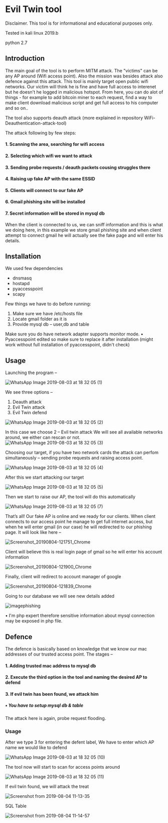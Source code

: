 # Evil Twin tool
Disclaimer. This tool is for informational and educational purposes only.

Tested in kali linux 2019.b

python 2.7

## Introduction

The main goal of the tool is to perform MITM attack. The "victims" can be any AP around (Wifi access point). 
Also the mission was besides attack also defence against this attack.
This tool is mainly target open public wifi networks. 
Our victim will think he is fine and have full access to interenet but he doesn't he logged in malicious hotspot.
From here, you can do alot of things - for example to add bitcoin miner to each request, find a way to make client 
download malicious script and get full access to his computer and so on..

The tool also supports deauth attack (more explained in repository WiFi-Deauthentication-attack-tool)

The attack following by few steps:
#### 1.	Scanning the area, searching for wifi access
#### 2.	Selecting which wifi we want to attack
#### 3.	Sending probe requests / deauth packets cousing struggles there
#### 4.	Raising up fake AP with the same ESSID
#### 5.	Clients will connect to our fake AP
#### 6.	Gmail phishing site will be installed
#### 7.	Secret information will be stored in mysql db

When the client is connected to us, we can sniff information and this is what we doing here, in this example we store gmail phishing site and when client attempt to connect gmail he will actually see the fake page and will enter his details.

## Installation
We used few dependencies 
* dnsmasq
* hostapd
* pyaccesspoint
* scapy

Few things we have to do before running:
1.	Make sure we have /etc/hosts file
2.	Locate gmail folder as it is
3.	Provide mysql db – user,db and table

Make sure you do have network adapter supports monitor mode.
•	Pyaccesspoint edited so make sure to replace it after installation (might work without full installation of pyaccesspoint, didn't check)

## Usage
Launching the program – 

![WhatsApp Image 2019-08-03 at 18 32 05 (1)](https://user-images.githubusercontent.com/28596354/62425818-4356b500-b6e6-11e9-9ae9-5c657fd2d879.jpeg)

We see three options – 
1.	Deauth attack
2.	Evil Twin attack
3.	Evil Twin defend

![WhatsApp Image 2019-08-03 at 18 32 05 (2)](https://user-images.githubusercontent.com/28596354/62425825-579ab200-b6e6-11e9-91bd-f8d302969190.jpeg)

In this case we choose 2 – Evil twin attack
We will see all available networks around, we either can rescan or not.
![WhatsApp Image 2019-08-03 at 18 32 05 (3)](https://user-images.githubusercontent.com/28596354/62425829-608b8380-b6e6-11e9-8537-7f6e8613802f.jpeg)

Choosing our target, if you have two network cards the attack can perfom simultaneously – sending probe requests and raising access point.

![WhatsApp Image 2019-08-03 at 18 32 05 (4)](https://user-images.githubusercontent.com/28596354/62425838-76994400-b6e6-11e9-8db3-f446f6f79783.jpeg)

After this we start attacking our target 

![WhatsApp Image 2019-08-03 at 18 32 05 (5)](https://user-images.githubusercontent.com/28596354/62425844-87e25080-b6e6-11e9-9886-a22298cfd391.jpeg)

Then we start to raise our AP, the tool will do this automatically

![WhatsApp Image 2019-08-03 at 18 32 05 (7)](https://user-images.githubusercontent.com/28596354/62425856-9e88a780-b6e6-11e9-837a-d30128852303.jpeg)

That’s all! Our fake AP is online and we ready for our clients.
When client connects to our access point he manage to get full internet access, but when he will enter gmail (in our case) he will redirected to our phishing page.
It will look like here –

![Screenshot_20190804-121751_Chrome](https://user-images.githubusercontent.com/28596354/62425876-b95b1c00-b6e6-11e9-8527-cbc739aaa5e8.jpg)

Client will believe this is real login page of gmail so he will enter his account information

![Screenshot_20190804-121900_Chrome](https://user-images.githubusercontent.com/28596354/62425884-ca0b9200-b6e6-11e9-88eb-580c4de2da90.jpg)

Finally, client will redirect to account manager of google

![Screenshot_20190804-121839_Chrome](https://user-images.githubusercontent.com/28596354/62425888-d68fea80-b6e6-11e9-84c2-854ed12119ea.jpg)

Going to our database we will see new details added 

![imagephishing](https://user-images.githubusercontent.com/28596354/62425895-f9ba9a00-b6e6-11e9-9f3b-b0cd0f997a17.png)

•	I'm php expert therefore sensitive information about mysql connection may be exposed in php file.


## Defence
The defence is basically based on knowledge that we know our mac addresses of our trusted access point.
The stages –
#### 1.	Adding trusted mac address to mysql db
#### 2.	Execute the third option in the tool and naming the desired AP to defend
#### 3.	If evil twin has been found, we attack him

##### •	You have to setup mysql db & table

The attack here is again, probe request flooding.


### Usage
After we type 3 for entering the defent label,
We have to enter which AP name we would like to defend

![WhatsApp Image 2019-08-03 at 18 32 05 (10)](https://user-images.githubusercontent.com/28596354/62425914-53bb5f80-b6e7-11e9-87ca-f5b238073f28.jpeg)

The tool now will start to scan for access points around

![WhatsApp Image 2019-08-03 at 18 32 05 (11)](https://user-images.githubusercontent.com/28596354/62425928-6fbf0100-b6e7-11e9-917f-233b996308a6.jpeg)

If evil twin found, we will attack the treat 

![Screenshot from 2019-08-04 11-13-35](https://user-images.githubusercontent.com/28596354/62425940-a8f77100-b6e7-11e9-96b7-29f0eef713de.png)

SQL Table 

![Screenshot from 2019-08-04 11-14-57](https://user-images.githubusercontent.com/28596354/62425951-be6c9b00-b6e7-11e9-8084-4c2ead74e5ee.png)




